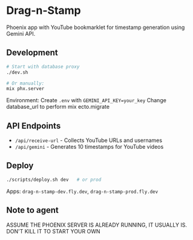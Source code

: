 # Drag-n-Stamp

Phoenix app with YouTube bookmarklet for timestamp generation using Gemini API.

## Development

```bash
# Start with database proxy
./dev.sh

# Or manually:
mix phx.server
```

Environment: Create `.env` with `GEMINI_API_KEY=your_key`
Change database_url to perform mix ecto.migrate

## API Endpoints

- `/api/receive-url` - Collects YouTube URLs and usernames
- `/api/gemini` - Generates 10 timestamps for YouTube videos

## Deploy

```bash
./scripts/deploy.sh dev   # or prod
```

Apps: `drag-n-stamp-dev.fly.dev`, `drag-n-stamp-prod.fly.dev`

## Note to agent
ASSUME THE PHOENIX SERVER IS ALREADY RUNNING, IT USUALLY IS. DON'T KILL IT TO START YOUR OWN
